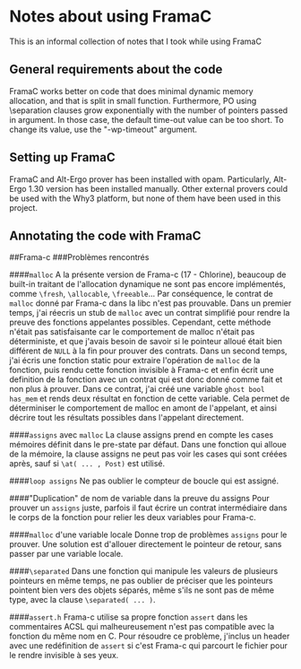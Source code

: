 # Notes about using FramaC

This is an informal collection of notes that I took while using FramaC

## General requirements about the code

FramaC works better on code that does minimal dynamic memory allocation, and
that is split in small function. Furthermore, PO using \separation clauses grow
exponentially with the number of pointers passed in argument. In those case,
the default time-out value can be too short. To change its value, use the
"-wp-timeout" argument.

## Setting up FramaC

FramaC and Alt-Ergo prover has been installed with opam. Particularly, Alt-Ergo
1.30 version has been installed manually. Other external provers could be used 
with the Why3 platform, but none of them have been used in this project.

## Annotating the code with FramaC

##Frama-c
###Problèmes rencontrés

####`malloc`
A la présente version de Frama-c (17 - Chlorine), beaucoup de built-in traitant de l'allocation dynamique ne sont pas encore implémentés, comme `\fresh`, `\allocable`, `\freeable`...
Par conséquence, le contrat de `malloc` donné par Frama-c dans la libc n'est pas prouvable.
Dans un premier temps, j'ai réecris un stub de `malloc` avec un contrat simplifié pour rendre la preuve des fonctions appelantes possibles. Cependant, cette méthode n'était pas satisfaisante car le comportement de malloc n'était pas déterministe, et que j'avais besoin de savoir si le pointeur alloué était bien différent de `NULL` à la fin pour prouver des contrats.
Dans un second temps, j'ai écris une fonction static pour extraire l'opération de `malloc` de la fonction, puis rendu cette fonction invisible à Frama-c et enfin écrit une definition de la fonction avec un contrat qui est donc donné comme fait et non plus à prouver.
Dans ce contrat, j'ai créé une variable `ghost bool has_mem` et rends deux résultat en fonction de cette variable. Cela permet de déterminiser le comportement de malloc en amont de l'appelant, et ainsi décrire tout les résultats possibles dans l'appelant directement.

####`assigns` avec `malloc`
La clause assigns prend en compte les cases mémoires définit dans le pre-state par défaut. Dans une fonction qui alloue de la mémoire, la clause assigns ne peut pas voir les cases qui sont créées après, sauf si `\at( ... , Post)` est utilisé.

####`loop assigns`
Ne pas oublier le compteur de boucle qui est assigné.

####"Duplication" de nom de variable dans la preuve du assigns
Pour prouver un `assigns` juste, parfois il faut écrire un contrat intermédiaire dans le corps de la fonction pour relier les deux variables pour Frama-c.

####`malloc` d'une variable locale
Donne trop de problèmes `assigns` pour le prouver. Une solution est d'allouer directement le pointeur de retour, sans passer par une variable locale.

####`\separated`
Dans une fonction qui manipule les valeurs de plusieurs pointeurs en même temps, ne pas oublier de préciser que les pointeurs pointent bien vers des objets séparés, même s'ils ne sont pas de même type, avec la clause `\separated( ... )`.
 
####`assert.h`
Frama-c utilise sa propre fonction `assert` dans les commentaires ACSL qui malheureusement n'est pas compatible avec la fonction du même nom en C. Pour résoudre ce problème, j'inclus un header avec une redéfinition de `assert` si c'est Frama-c qui parcourt le fichier pour le rendre invisible à ses yeux.


